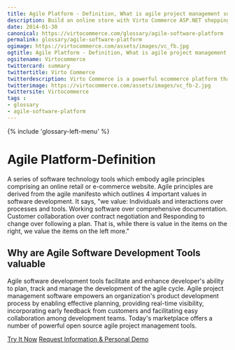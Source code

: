 ```yaml
---
title: Agile Platform - Definition, What is agile project management software and why are Agile Tools valuable?| Glossary Virto Commerce.
description: Build an online store with Virto Commerce ASP.NET shopping cart software. Benefit from an open source shopping cart software that has every feature you need.
date: 2014-01-30
canonical: https://virtocommerce.com/glossary/agile-software-platform
permalink: glossary/agile-software-platform
ogimage: https://virtocommerce.com/assets/images/vc_fb.jpg
ogtitle: Agile Platform - Definition, What is agile project management software and why are Agile Tools valuable?| Glossary Virto Commerce.
ogsitename: Virtocommerce
twittercard: summary
twittertitle: Virto Commerce
twitterdescription: Virto Commerce is a powerful ecommerce platform that includes everything you need to create an online store and sell online. Try it free with Free Community License
twitterimage: https://virtocommerce.com/assets/images/vc_fb-2.jpg
twittersite: Virtocommerce
tags : 
- glossary
- agile-software-platform
---
```

<div class="business-features clearfix __responsive">
	{% include 'glossary-left-menu' %}
	<div class="business-cnt">
		<div class="head __cart">
			<h1 class="title">Agile Platform-Definition</h1>
		</div>
		<p class="text">A series of software technology tools which embody agile principles comprising an online retail or e-commerce website. Agile principles are derived from the agile manifesto which outlines 4 important values in software development. It says, "we value: Individuals and interactions over processes and tools. Working software over comprehensive documentation. Customer collaboration over contract negotiation and Responding to change over following a plan. That is, while there is value in the items on the right, we value the items on the left more."</p>
		<h2 class="sub-title">Why are Agile Software Development Tools valuable</h2>
		<p class="text">Agile software development tools facilitate and enhance developer's ability to plan, track and manage the development of the agile cycle. Agile project management software empowers an organization's product development process by enabling effective planning, providing real-time visibility, incorporating early feedback from customers and facilitating easy collaboration among development teams. Today's marketplace offers a number of powerful open source agile project management tools.</p>
		<div class="buttons">
			<a class="button fill" href="/try-now">Try It Now</a>
			<a class="button fill" href="/contact-us">Request Information & Personal Demo</a>
		</div>
	</div>
</div>